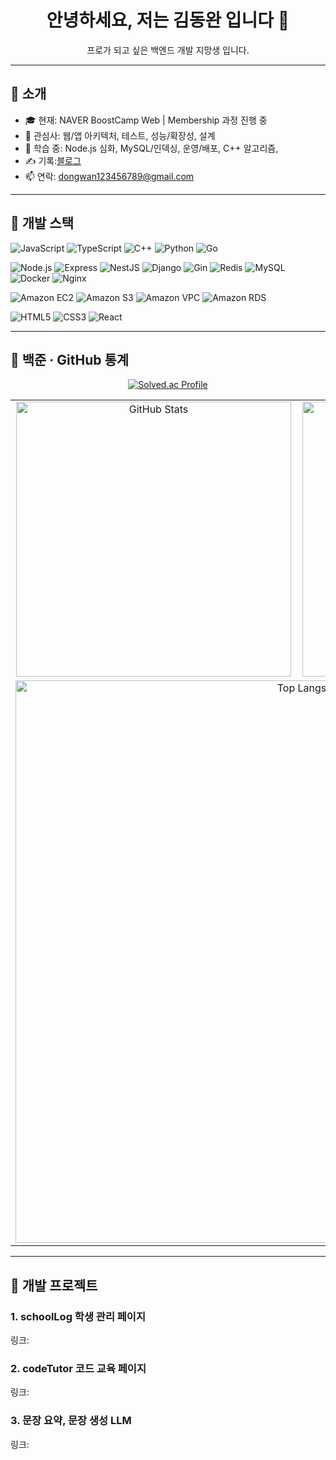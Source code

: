 <!-- 인사 -->
<h1 align="center">안녕하세요, 저는 김동완 입니다 👋</h1>
<p align="center">
  프로가 되고 싶은 백엔드 개발 지망생 입니다.<br/>
</p>

---

## 👤 소개
- 🎓 현재: NAVER BoostCamp Web | Membership 과정 진행 중
- 💼 관심사: 웹/앱 아키텍처, 테스트, 성능/확장성, 설계 
- 🧠 학습 중: Node.js 심화, MySQL/인덱싱, 운영/배포, C++ 알고리즘, 
- ✍️ 기록:[블로그](https://kimdwan-dev.blogspot.com/)
- 📫 연락: dongwan123456789@gmail.com

---

## 🧰 개발 스택
<!-- Languages -->
<p>
  <img src="https://img.shields.io/badge/JavaScript-ES202x-000?logo=javascript" alt="JavaScript"/>
  <img src="https://img.shields.io/badge/TypeScript-4%2B-000?logo=typescript" alt="TypeScript"/>
  <img src="https://img.shields.io/badge/C%2B%2B-17-000?logo=c%2B%2B" alt="C++"/>
  <img src="https://img.shields.io/badge/Python-3.11-000?logo=python" alt="Python"/>
  <img src="https://img.shields.io/badge/Go-1.22-000?logo=go" alt="Go"/>
</p>

<!-- Backend / Infra -->
<p>
  <img src="https://img.shields.io/badge/Node.js-18%2B-000?logo=nodedotjs" alt="Node.js"/>
  <img src="https://img.shields.io/badge/Express-000?logo=express" alt="Express"/>
  <img src="https://img.shields.io/badge/NestJS-000?logo=nestjs" alt="NestJS"/>
  <img src="https://img.shields.io/badge/Django-000?logo=django" alt="Django"/>
  <img src="https://img.shields.io/badge/Gin-000?logo=go" alt="Gin"/>
  <img src="https://img.shields.io/badge/Redis-000?logo=redis" alt="Redis"/>
  <img src="https://img.shields.io/badge/MySQL-000?logo=mysql" alt="MySQL"/>
  <img src="https://img.shields.io/badge/Docker-000?logo=docker" alt="Docker"/>
  <img src="https://img.shields.io/badge/Nginx-000?logo=nginx" alt="Nginx"/>
</p>

<!-- Cloud -->
<p>
  <img src="https://img.shields.io/badge/AWS-EC2-000?logo=amazonaws" alt="Amazon EC2"/>
  <img src="https://img.shields.io/badge/AWS-S3-000?logo=amazonaws" alt="Amazon S3"/>
  <img src="https://img.shields.io/badge/AWS-VPC-000?logo=amazonaws" alt="Amazon VPC"/>
  <img src="https://img.shields.io/badge/AWS-RDS-000?logo=amazonaws" alt="Amazon RDS"/>
</p>

<!-- Frontend -->
<p>
  <img src="https://img.shields.io/badge/HTML5-000?logo=html5" alt="HTML5"/>
  <img src="https://img.shields.io/badge/CSS3-000?logo=css3" alt="CSS3"/>
  <img src="https://img.shields.io/badge/React-000?logo=react" alt="React"/>
</p>

---

## 🧩 백준 · GitHub 통계
<div align="center">
  <!-- BOJ -->
  <a href="https://solved.ac/profile/naxtto" target="_blank" rel="noopener noreferrer">
    <img src="https://mazassumnida.wtf/api/v2/generate_badge?boj=naxtto" alt="Solved.ac Profile"/>
  </a>

  <!-- Grid -->
  <table>
    <tr>
      <td align="center" valign="top">
        <!-- GitHub Stats -->
        <img
          src="https://github-readme-stats.vercel.app/api?username=KimDwDev&show_icons=true&include_all_commits=true&count_private=true&hide_rank=true&theme=transparent&hide_border=true&v=4"
          alt="GitHub Stats" width="440" />
      </td>
      <td align="center" valign="top">
        <!-- Streak -->
        <img
          src="https://streak-stats.demolab.com?user=KimDwDev&theme=transparent&hide_border=true&card_width=440&v=4"
          alt="GitHub Streak" width="440" />
      </td>
    </tr>
    <tr>
      <td colspan="2" align="center">
        <!-- Top Languages -->
        <img
          src="https://github-readme-stats.vercel.app/api/top-langs/?username=KimDwDev&layout=compact&langs_count=8&theme=transparent&hide_border=true&v=4"
          alt="Top Langs" width="900" />
      </td>
    </tr>
  </table>
</div>


---

## 🧪 개발 프로젝트

### 1. schoolLog 학생 관리 페이지

링크: 

### 2. codeTutor 코드 교육 페이지 

링크: 

### 3. 문장 요약, 문장 생성 LLM 

링크: 


